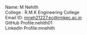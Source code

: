 Name: M Nehith<br/>
College : R.M.K Engineering College<br/>
Email ID: mneh21227.ec@rmkec.ac.in<br/>
GitHub Profile:nehith01<br/>
LinkedIn Profile:mnehith<br/>

